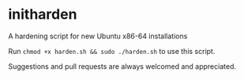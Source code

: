 # initharden
A hardening script for new Ubuntu x86-64 installations

Run `chmod +x harden.sh && sudo ./harden.sh` to use this script.

Suggestions and pull requests are always welcomed and appreciated.

